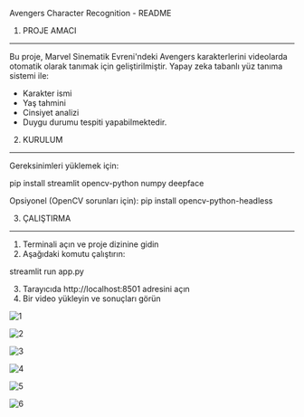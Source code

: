 Avengers Character Recognition - README

1. PROJE AMACI
-----------------
Bu proje, Marvel Sinematik Evreni'ndeki Avengers karakterlerini videolarda otomatik olarak tanımak için geliştirilmiştir. Yapay zeka tabanlı yüz tanıma sistemi ile:
- Karakter ismi
- Yaş tahmini
- Cinsiyet analizi
- Duygu durumu tespiti
yapabilmektedir.

2. KURULUM
-----------------
Gereksinimleri yüklemek için:

pip install streamlit opencv-python numpy deepface

Opsiyonel (OpenCV sorunları için):
pip install opencv-python-headless

3. ÇALIŞTIRMA
-----------------
1. Terminali açın ve proje dizinine gidin
2. Aşağıdaki komutu çalıştırın:

streamlit run app.py

3. Tarayıcıda http://localhost:8501 adresini açın
4. Bir video yükleyin ve sonuçları görün




![1](https://github.com/user-attachments/assets/4f5a9fcd-4496-48f1-8e7b-4f1cadb09517)



![2](https://github.com/user-attachments/assets/f0825639-5af6-4c1c-bbc8-37a96c23bfb9)



![3](https://github.com/user-attachments/assets/6cb3cc27-8134-4045-9f00-7729613acafb)



![4](https://github.com/user-attachments/assets/eda03f1b-e7a0-4005-b472-c18557364b15)



![5](https://github.com/user-attachments/assets/c407ffd3-43af-47f3-9466-66fcd3d55c3d)



![6](https://github.com/user-attachments/assets/4ab4c950-83dd-4d48-9793-e01b1a60392f)



